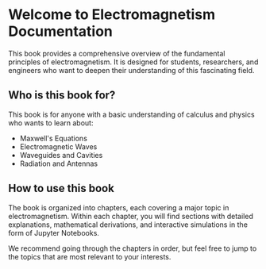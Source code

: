 # Welcome to Electromagnetism Documentation

This book provides a comprehensive overview of the fundamental principles of electromagnetism. It is designed for students, researchers, and engineers who want to deepen their understanding of this fascinating field.

## Who is this book for?

This book is for anyone with a basic understanding of calculus and physics who wants to learn about:

*   Maxwell's Equations
*   Electromagnetic Waves
*   Waveguides and Cavities
*   Radiation and Antennas

## How to use this book

The book is organized into chapters, each covering a major topic in electromagnetism. Within each chapter, you will find sections with detailed explanations, mathematical derivations, and interactive simulations in the form of Jupyter Notebooks.

We recommend going through the chapters in order, but feel free to jump to the topics that are most relevant to your interests.

```{tableofcontents}
```